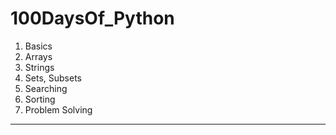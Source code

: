 # 100DaysOf_Python

1. Basics 
2. Arrays
3. Strings
4. Sets, Subsets
5. Searching
6. Sorting
7. Problem Solving
-----------------------------------------------------------------------------------------------

